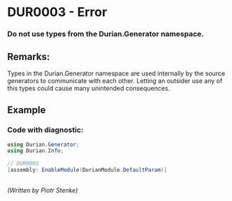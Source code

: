 # DUR0003 - Error
### Do not use types from the Durian.Generator namespace.

## Remarks:

Types in the Durian.Generator namespace are used internally by the source generators to communicate with each other.  Letting an outsider use any of this types could cause many unintended consequences.


## Example

### Code with diagnostic:
```csharp
using Durian.Generator;
using Durian.Info;

// DUR0003
[assembly: EnableModule(DurianModule.DefaultParam)]

```
##

*\(Written by Piotr Stenke\)*